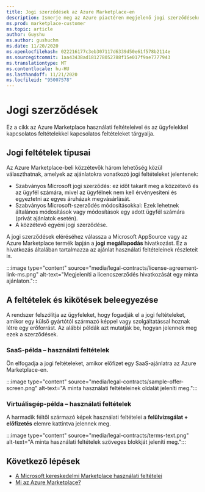 ```yaml
---
title: Jogi szerződések az Azure Marketplace-en
description: Ismerje meg az Azure piactéren megjelenő jogi szerződéseket.
ms.prod: marketplace-customer
ms.topic: article
author: Guyshu
ms.author: gushuchm
ms.date: 11/20/2020
ms.openlocfilehash: 022216177c3eb307117d6339d50e61f578b2114e
ms.sourcegitcommit: 1aa43438ad181278052788f15e017f9ae7777943
ms.translationtype: MT
ms.contentlocale: hu-HU
ms.lasthandoff: 11/21/2020
ms.locfileid: "95007578"
---
```

# <a name="legal-contracts"></a>Jogi szerződések

Ez a cikk az Azure Marketplace használati feltételeivel és az ügyfelekkel kapcsolatos feltételekkel kapcsolatos feltételeket tárgyalja.

## <a name="types-of-legal-terms"></a>Jogi feltételek típusai

Az Azure Marketplace-beli közzétevők három lehetőség közül választhatnak, amelyek az ajánlatokra vonatkozó jogi feltételeket jelentenek:

- Szabványos Microsoft jogi szerződés: ez időt takarít meg a közzétevő és az ügyfél számára, mivel az ügyfélnek nem kell érvényesíteni és egyeztetni az egyes áruházak megvásárlását.
- Szabványos Microsoft-szerződés módosításokkal: Ezek lehetnek általános módosítások vagy módosítások egy adott ügyfél számára (privát ajánlatok esetén).
- A közzétevő egyéni jogi szerződése.

A jogi szerződések eléréséhez válassza a Microsoft AppSource vagy az Azure Marketplace termék lapján a **jogi megállapodás** hivatkozást. Ez a hivatkozás általában tartalmazza az ajánlat használati feltételeinek részleteit is.

:::image type="content" source="media/legal-contracts/license-agreement-link-ms.png" alt-text="Megjeleníti a licencszerződés hivatkozását egy minta ajánlaton.":::

## <a name="consenting-to-terms-and-conditions"></a>A feltételek és kikötések beleegyezése

A rendszer felszólítja az ügyfeleket, hogy fogadják el a jogi feltételeket, amikor egy külső gyártótól származó képpel vagy szolgáltatással hoznak létre egy erőforrást. Az alábbi példák azt mutatják be, hogyan jelennek meg ezek a szerződések.

### <a name="saas-example-terms"></a>SaaS-példa – használati feltételek

Ön elfogadja a jogi feltételeket, amikor előfizet egy SaaS-ajánlatra az Azure Marketplace-en.

:::image type="content" source="media/legal-contracts/sample-offer-screen.png" alt-text="A minta használati feltételeinek oldalát jeleníti meg.":::

### <a name="virtual-machine-example-terms"></a>Virtuálisgép-példa – használati feltételek

A harmadik féltől származó képek használati feltételei a **felülvizsgálat + előfizetés** elemre kattintva jelennek meg.

:::image type="content" source="media/legal-contracts/terms-text.png" alt-text="A minta használati feltételek szöveges blokkját jeleníti meg.":::

## <a name="next-steps"></a>Következő lépések

- [A Microsoft kereskedelmi Marketplace használati feltételei](https://azure.microsoft.com/support/legal/marketplace-terms/)
- [Mi az Azure Marketplace?](azure-marketplace-overview.md) 
